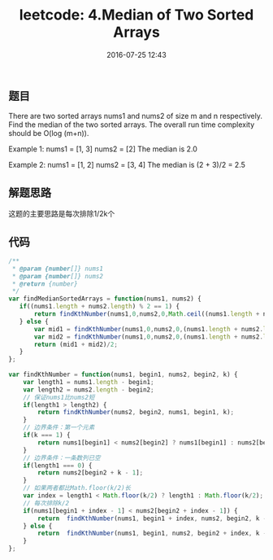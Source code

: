 ﻿---
layout: post
title: "leetcode: 4.Median of Two Sorted Arrays"
date: 2016-07-25 12:43
tags:
- leetcode
---
## 题目
There are two sorted arrays nums1 and nums2 of size m and n respectively.
Find the median of the two sorted arrays. The overall run time complexity should be O(log (m+n)).
<!--more-->

Example 1:
nums1 = [1, 3]
nums2 = [2]
The median is 2.0

Example 2:
nums1 = [1, 2]
nums2 = [3, 4]
The median is (2 + 3)/2 = 2.5
## 解题思路
这题的主要思路是每次排除1/2k个
## 代码
``` javascript
/** 
 * @param {number[]} nums1 
 * @param {number[]} nums2 
 * @return {number} 
 */  
var findMedianSortedArrays = function(nums1, nums2) {  
   if((nums1.length + nums2.length) % 2 == 1) {  
       return findKthNumber(nums1,0,nums2,0,Math.ceil((nums1.length + nums2.length) / 2));  
   } else {  
       var mid1 = findKthNumber(nums1,0,nums2,0,(nums1.length + nums2.length) / 2);  
       var mid2 = findKthNumber(nums1,0,nums2,0,(nums1.length + nums2.length) / 2 + 1);  
       return (mid1 + mid2)/2;  
   }  
};  
  
var findKthNumber = function(nums1, begin1, nums2, begin2, k) {  
    var length1 = nums1.length - begin1;  
    var length2 = nums2.length - begin2;  
    // 保证nums1比nums2短  
    if(length1 > length2) {  
        return findKthNumber(nums2, begin2, nums1, begin1, k);  
    }  
    // 边界条件：第一个元素  
    if(k === 1) {  
        return nums1[begin1] < nums2[begin2] ? nums1[begin1] : nums2[begin2];  
    }  
    // 边界条件：一条数列已空  
    if(length1 === 0) {  
        return nums2[begin2 + k - 1];  
    }  
    // 如果两者都比Math.floor(k/2)长  
    var index = length1 < Math.floor(k/2) ? length1 : Math.floor(k/2);  
    // 每次排除k/2  
    if(nums1[begin1 + index - 1] < nums2[begin2 + index - 1]) {  
        return  findKthNumber(nums1, begin1 + index, nums2, begin2, k - index);  
    } else {  
        return  findKthNumber(nums1, begin1, nums2, begin2 + index, k - index);  
    }  
};  
```